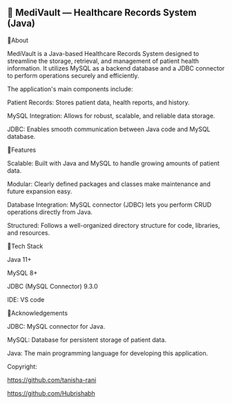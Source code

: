 ## 🏥 MediVault — Healthcare Records System (Java)

🔹About

MediVault is a Java-based Healthcare Records System designed to streamline the storage, retrieval, and management of patient health information. It utilizes MySQL as a backend database and a JDBC connector to perform operations securely and efficiently.

The application's main components include:

Patient Records: Stores patient data, health reports, and history.

MySQL Integration: Allows for robust, scalable, and reliable data storage.

JDBC: Enables smooth communication between Java code and MySQL database.

🔹Features

Scalable: Built with Java and MySQL to handle growing amounts of patient data.

Modular: Clearly defined packages and classes make maintenance and future expansion easy.

Database Integration: MySQL connector (JDBC) lets you perform CRUD operations directly from Java.

Structured: Follows a well-organized directory structure for code, libraries, and resources.

🔹Tech Stack

Java 11+

MySQL 8+

JDBC (MySQL Connector) 9.3.0

IDE: VS code

🔹Acknowledgements

JDBC: MySQL connector for Java.

MySQL: Database for persistent storage of patient data.

Java: The main programming language for developing this application.

Copyright:

https://github.com/tanisha-rani

https://github.com/Hubrishabh
